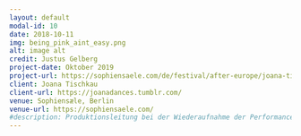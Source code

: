 ```yaml
---
layout: default
modal-id: 10
date: 2018-10-11
img: being_pink_aint_easy.png
alt: image alt
credit: Justus Gelberg
project-date: Oktober 2019
project-url: https://sophiensaele.com/de/festival/after-europe/joana-tischkau-being-pink-ain-t-easy
client: Joana Tischkau
client-url: https://joanadances.tumblr.com/
venue: Sophiensæle, Berlin
venue-url: https://sophiensaele.com/
#description: Produktionsleitung bei der Wiederaufnahme der Performance "Fortune Teller" des Berliner Performanceduos <a href="http://www.quastknoblich.de">Quast & Knoblich</a> in den Sophiensälen / Berlin - Erstellung des Finanzplans, Betreuung des Budgets, Erstellen von Zeitplänen, Kommunikation mit Spielort und Beteiligten, Organisation und Betreuung der Proben und Aufführungen, sowie Abrechnung des Projekts.
---
```


